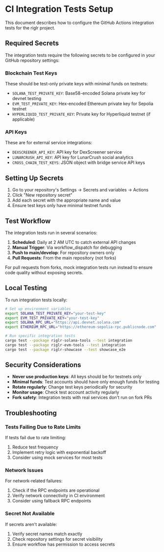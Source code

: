 # CI Integration Tests Setup

This document describes how to configure the GitHub Actions integration tests for the riglr project.

## Required Secrets

The integration tests require the following secrets to be configured in your GitHub repository settings:

### Blockchain Test Keys

These should be test-only private keys with minimal funds on testnets:

- `SOLANA_TEST_PRIVATE_KEY`: Base58-encoded Solana private key for devnet testing
- `EVM_TEST_PRIVATE_KEY`: Hex-encoded Ethereum private key for Sepolia testnet
- `HYPERLIQUID_TEST_PRIVATE_KEY`: Private key for Hyperliquid testnet (if applicable)

### API Keys

These are for external service integrations:

- `DEXSCREENER_API_KEY`: API key for DexScreener service
- `LUNARCRUSH_API_KEY`: API key for LunarCrush social analytics
- `CROSS_CHAIN_TEST_KEYS`: JSON object with bridge service API keys

## Setting Up Secrets

1. Go to your repository's Settings → Secrets and variables → Actions
2. Click "New repository secret"
3. Add each secret with the appropriate name and value
4. Ensure test keys only have minimal testnet funds

## Test Workflow

The integration tests run in several scenarios:

1. **Scheduled**: Daily at 2 AM UTC to catch external API changes
2. **Manual Trigger**: Via workflow_dispatch for debugging
3. **Push to main/develop**: For repository owners only
4. **Pull Requests**: From the main repository (not forks)

For pull requests from forks, mock integration tests run instead to ensure code quality without exposing secrets.

## Local Testing

To run integration tests locally:

```bash
# Set up environment variables
export SOLANA_TEST_PRIVATE_KEY="your-test-key"
export EVM_TEST_PRIVATE_KEY="your-test-key"
export SOLANA_RPC_URL="https://api.devnet.solana.com"
export ETHEREUM_RPC_URL="https://ethereum-sepolia-rpc.publicnode.com"

# Run specific integration tests
cargo test --package riglr-solana-tools --test integration
cargo test --package riglr-evm-tools --test integration
cargo test --package riglr-showcase --test showcase_e2e
```

## Security Considerations

- **Never use production keys**: All keys should be for testnets only
- **Minimal funds**: Test accounts should have only enough funds for testing
- **Rotate regularly**: Change test keys periodically for security
- **Monitor usage**: Check test account activity regularly
- **Fork safety**: Integration tests with real services don't run on fork PRs

## Troubleshooting

### Tests Failing Due to Rate Limits

If tests fail due to rate limiting:
1. Reduce test frequency
2. Implement retry logic with exponential backoff
3. Consider using mock services for most tests

### Network Issues

For network-related failures:
1. Check if the RPC endpoints are operational
2. Verify network connectivity in CI environment
3. Consider using fallback RPC endpoints

### Secret Not Available

If secrets aren't available:
1. Verify secret names match exactly
2. Check repository settings for secret visibility
3. Ensure workflow has permission to access secrets